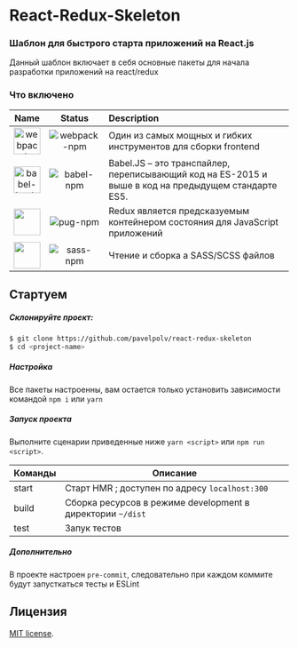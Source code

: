 # React-Redux-Skeleton
### Шаблон для быстрого старта приложений на React.js

Данный шаблон включает в себя основные пакеты для начала разработки приложений на react/redux

### Что включено
[webpack-npm]: https://img.shields.io/npm/v/webpack.svg
[babel-npm]: https://img.shields.io/npm/v/babel-loader.svg
[pug-npm]: https://img.shields.io/npm/v/redux.svg
[sass-npm]: https://img.shields.io/npm/v/sass-loader.svg

|Name|Status|Description|
|:--:|:----:|:----------|
|<a href="https://github.com/webpack/webpack"><img width="48" height="48" title="webpack" src="https://webpack.js.org/d19378a95ebe6b15d5ddea281138dcf4.svg"></a>|![webpack-npm]|Один из самых мощных и гибких инструментов для сборки frontend|
|<a href="https://github.com/babel/babel-loader"><img width="48" height="48" title="babel-loader" src="https://worldvectorlogo.com/logos/babel-10.svg"></a>|![babel-npm]|Babel.JS – это транспайлер, переписывающий код на ES-2015 и выше в код на предыдущем стандарте ES5.|
|<a href="https://github.com/reduxjs/redux"><img width="48" height="48" src="https://redux.js.org/img/redux.svg"></a>|![pug-npm]|Redux является предсказуемым контейнером состояния для JavaScript приложений |
|<a href="https://github.com/jtangelder/sass-loader"><img width="48" height="48" src="https://worldvectorlogo.com/logos/sass-1.svg"></a>|![sass-npm]|Чтение и сборка a SASS/SCSS файлов|

## Стартуем

##### Склонируйте проект:

```bash
$ git clone https://github.com/pavelpolv/react-redux-skeleton
$ cd <project-name>
```
##### Настройка
Все пакеты настроенны, вам остается только установить зависимости командой
`npm i` или `yarn`


##### Запуск проекта
Выполните сценарии приведенные ниже `yarn <script>` или `npm run <script>`.

| Команды        | Описание                                                           |
|----------------|--------------------------------------------------------------------|
| start          | Старт HMR ; доступен по адресу `localhost:300`                     |
| build          | Сборка ресурсов в режиме development в директории `~/dist`         |
| test           | Запук тестов                                                       |


##### Дополнительно

В проекте настроен `pre-commit`, следовательно при каждом коммите будут запусткаться тесты и ESLint

## Лицензия
[MIT license](https://opensource.org/licenses/MIT).
